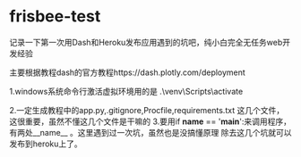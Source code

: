 # frisbee-test
记录一下第一次用Dash和Heroku发布应用遇到的坑吧，纯小白完全无任务web开发经验


主要根据教程dash的官方教程https://dash.plotly.com/deployment

1.windows系统命令行激活虚拟环境用的是    .\venv\Scripts\activate

2.一定生成教程中的app.py,.gitignore,Procfile,requirements.txt 这几个文件，这很重要，虽然不懂这几个文件是干嘛的
3.要用if __name__ == '__main__':来调用程序，有两处__name__ 。这里遇到过一次坑，虽然也是没搞懂原理
除去这几个坑就可以发布到heroku上了。
